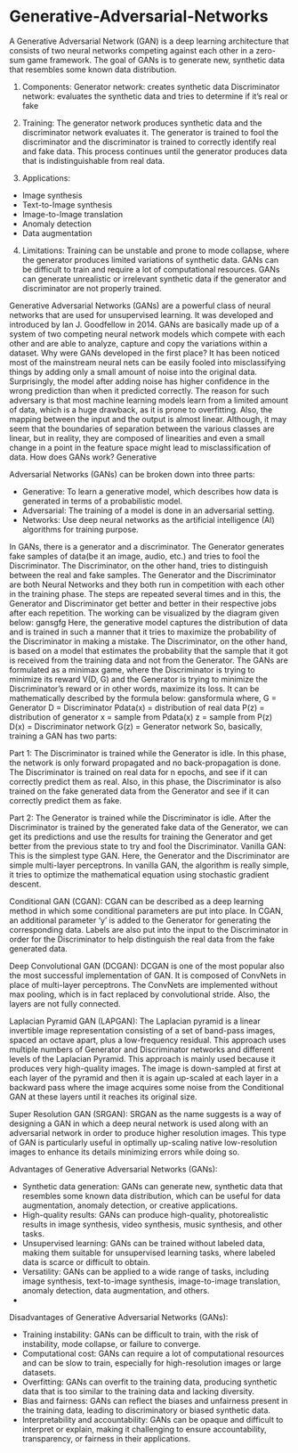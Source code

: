 # Generative-Adversarial-Networks

A Generative Adversarial Network (GAN) is a deep learning architecture that consists of two neural networks competing against each other in a zero-sum game framework. The goal of GANs is to generate new, synthetic data that resembles some known data distribution.

1. Components:
Generator network: creates synthetic data
Discriminator network: evaluates the synthetic data and tries to determine if it’s real or fake

2. Training:
The generator network produces synthetic data and the discriminator network evaluates it.
The generator is trained to fool the discriminator and the discriminator is trained to correctly identify real and fake data.
This process continues until the generator produces data that is indistinguishable from real data.

3. Applications:
- Image synthesis
- Text-to-Image synthesis
- Image-to-Image translation
- Anomaly detection
- Data augmentation

4. Limitations:
Training can be unstable and prone to mode collapse, where the generator produces limited variations of synthetic data.
GANs can be difficult to train and require a lot of computational resources.
GANs can generate unrealistic or irrelevant synthetic data if the generator and discriminator are not properly trained.

Generative Adversarial Networks (GANs) are a powerful class of neural networks that are used for unsupervised learning. It was developed and introduced by Ian J. Goodfellow in 2014. GANs are basically made up of a system of two competing neural network models which compete with each other and are able to analyze, capture and copy the variations within a dataset. Why were GANs developed in the first place? It has been noticed most of the mainstream neural nets can be easily fooled into misclassifying things by adding only a small amount of noise into the original data. Surprisingly, the model after adding noise has higher confidence in the wrong prediction than when it predicted correctly. The reason for such adversary is that most machine learning models learn from a limited amount of data, which is a huge drawback, as it is prone to overfitting. Also, the mapping between the input and the output is almost linear. Although, it may seem that the boundaries of separation between the various classes are linear, but in reality, they are composed of linearities and even a small change in a point in the feature space might lead to misclassification of data. How does GANs work? Generative 

Adversarial Networks (GANs) can be broken down into three parts:
- Generative: To learn a generative model, which describes how data is generated in terms of a probabilistic model.
- Adversarial: The training of a model is done in an adversarial setting.
- Networks: Use deep neural networks as the artificial intelligence (AI) algorithms for training purpose.

In GANs, there is a generator and a discriminator. The Generator generates fake samples of data(be it an image, audio, etc.) and tries to fool the Discriminator. The Discriminator, on the other hand, tries to distinguish between the real and fake samples. The Generator and the Discriminator are both Neural Networks and they both run in competition with each other in the training phase. The steps are repeated several times and in this, the Generator and Discriminator get better and better in their respective jobs after each repetition. The working can be visualized by the diagram given below: gansgfg Here, the generative model captures the distribution of data and is trained in such a manner that it tries to maximize the probability of the Discriminator in making a mistake. The Discriminator, on the other hand, is based on a model that estimates the probability that the sample that it got is received from the training data and not from the Generator. The GANs are formulated as a minimax game, where the Discriminator is trying to minimize its reward V(D, G) and the Generator is trying to minimize the Discriminator’s reward or in other words, maximize its loss. It can be mathematically described by the formula below: gansformula where, G = Generator D = Discriminator Pdata(x) = distribution of real data P(z) = distribution of generator x = sample from Pdata(x) z = sample from P(z) D(x) = Discriminator network G(z) = Generator network So, basically, training a GAN has two parts:

Part 1: The Discriminator is trained while the Generator is idle. In this phase, the network is only forward propagated and no back-propagation is done. The Discriminator is trained on real data for n epochs, and see if it can correctly predict them as real. Also, in this phase, the Discriminator is also trained on the fake generated data from the Generator and see if it can correctly predict them as fake.

Part 2: The Generator is trained while the Discriminator is idle. After the Discriminator is trained by the generated fake data of the Generator, we can get its predictions and use the results for training the Generator and get better from the previous state to try and fool the Discriminator.
Vanilla GAN: This is the simplest type GAN. Here, the Generator and the Discriminator are simple multi-layer perceptrons. In vanilla GAN, the algorithm is really simple, it tries to optimize the mathematical equation using stochastic gradient descent.

Conditional GAN (CGAN): CGAN can be described as a deep learning method in which some conditional parameters are put into place. In CGAN, an additional parameter ‘y’ is added to the Generator for generating the corresponding data. Labels are also put into the input to the Discriminator in order for the Discriminator to help distinguish the real data from the fake generated data.

Deep Convolutional GAN (DCGAN): DCGAN is one of the most popular also the most successful implementation of GAN. It is composed of ConvNets in place of multi-layer perceptrons. The ConvNets are implemented without max pooling, which is in fact replaced by convolutional stride. Also, the layers are not fully connected.

Laplacian Pyramid GAN (LAPGAN): The Laplacian pyramid is a linear invertible image representation consisting of a set of band-pass images, spaced an octave apart, plus a low-frequency residual. This approach uses multiple numbers of Generator and Discriminator networks and different levels of the Laplacian Pyramid. This approach is mainly used because it produces very high-quality images. The image is down-sampled at first at each layer of the pyramid and then it is again up-scaled at each layer in a backward pass where the image acquires some noise from the Conditional GAN at these layers until it reaches its original size.

Super Resolution GAN (SRGAN): SRGAN as the name suggests is a way of designing a GAN in which a deep neural network is used along with an adversarial network in order to produce higher resolution images. This type of GAN is particularly useful in optimally up-scaling native low-resolution images to enhance its details minimizing errors while doing so.

Advantages of Generative Adversarial Networks (GANs):

- Synthetic data generation: GANs can generate new, synthetic data that resembles some known data distribution, which can be useful for data augmentation, anomaly detection, or creative applications.
- High-quality results: GANs can produce high-quality, photorealistic results in image synthesis, video synthesis, music synthesis, and other tasks.
- Unsupervised learning: GANs can be trained without labeled data, making them suitable for unsupervised learning tasks, where labeled data is scarce or difficult to obtain.
- Versatility: GANs can be applied to a wide range of tasks, including image synthesis, text-to-image synthesis, image-to-image translation, anomaly detection, data augmentation, and others.
- 
Disadvantages of Generative Adversarial Networks (GANs):

- Training instability: GANs can be difficult to train, with the risk of instability, mode collapse, or failure to converge.
- Computational cost: GANs can require a lot of computational resources and can be slow to train, especially for high-resolution images or large datasets.
- Overfitting: GANs can overfit to the training data, producing synthetic data that is too similar to the training data and lacking diversity.
- Bias and fairness: GANs can reflect the biases and unfairness present in the training data, leading to discriminatory or biased synthetic data.
- Interpretability and accountability: GANs can be opaque and difficult to interpret or explain, making it challenging to ensure accountability, transparency, or fairness in their applications.
